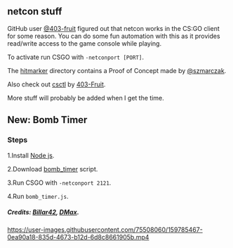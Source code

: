 ## netcon stuff

GitHub user [@403-fruit](https://github.com/403-Fruit) figured out that netcon works in the CS:GO client for some reason. You can do some fun automation with this as it provides read/write access to the game console while playing.

To activate run CSGO with `-netconport [PORT]`.

The [hitmarker](https://github.com/kkthxbye-code/csgo_bugs/tree/master/netcon_stuff/hitmarker) directory contains a Proof of Concept made by [@szmarczak](https://github.com/szmarczak).

Also check out [csctl](https://github.com/403-Fruit/csctl) by [403-Fruit](https://github.com/403-Fruit).

More stuff will probably be added when I get the time.

## New: Bomb Timer

### Steps
1.Install [Node js](https://nodejs.org/).

2.Download [bomb_timer](https://github.com/Billar42/csgo_bugs/tree/master/netcon_stuff/bomb_timer) script.

3.Run CSGO with `-netconport 2121`.

4.Run `bomb_timer.js`.
##### Credits: [Billar42](https://github.com/Billar42), [DMax](https://github.com/DMax-YT).


https://user-images.githubusercontent.com/75508060/159785467-0ea90a18-835d-4673-b12d-6d8c8661905b.mp4

